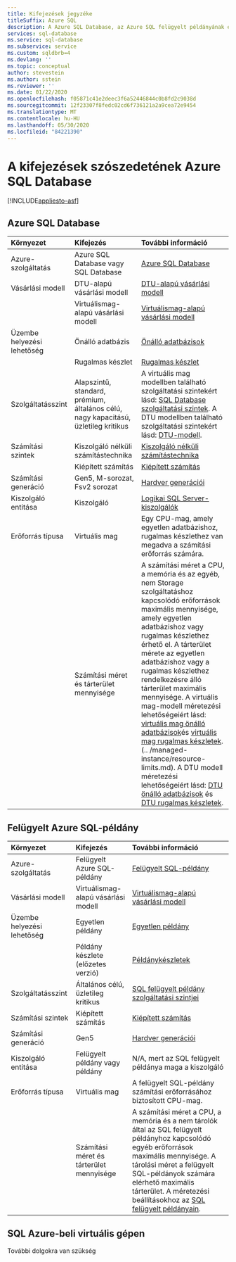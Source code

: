 ```yaml
---
title: Kifejezések jegyzéke
titleSuffix: Azure SQL
description: A Azure SQL Database, az Azure SQL felügyelt példányának és az SQL Azure-beli virtuális gépen való használatának feltételeit tartalmazó Szószedet.
services: sql-database
ms.service: sql-database
ms.subservice: service
ms.custom: sqldbrb=4
ms.devlang: ''
ms.topic: conceptual
author: stevestein
ms.author: sstein
ms.reviewer: ''
ms.date: 01/22/2020
ms.openlocfilehash: f05871c41e2deec3f6a52446844c0b8fd2c9038d
ms.sourcegitcommit: 12f23307f8fedc02cd6f736121a2a9cea72e9454
ms.translationtype: MT
ms.contentlocale: hu-HU
ms.lasthandoff: 05/30/2020
ms.locfileid: "84221390"
---
```

# <a name="azure-sql-database-glossary-of-terms"></a>A kifejezések szószedetének Azure SQL Database
[!INCLUDE[appliesto-asf](includes/appliesto-asf.md)]

## <a name="azure-sql-database"></a>Azure SQL Database

|Környezet|Kifejezés|További információ|
|:---|:---|:---|
|Azure-szolgáltatás|Azure SQL Database vagy SQL Database|[Azure SQL Database](database/sql-database-paas-overview.md)|
|Vásárlási modell|DTU-alapú vásárlási modell|[DTU-alapú vásárlási modell](database/service-tiers-dtu.md)|
||Virtuálismag-alapú vásárlási modell|[Virtuálismag-alapú vásárlási modell](database/service-tiers-vcore.md)|
|Üzembe helyezési lehetőség |Önálló adatbázis|[Önálló adatbázisok](database/single-database-overview.md)|
||Rugalmas készlet|[Rugalmas készlet](database/elastic-pool-overview.md)|
|Szolgáltatásszint|Alapszintű, standard, prémium, általános célú, nagy kapacitású, üzletileg kritikus|A virtuális mag modellben található szolgáltatási szintekért lásd: [SQL Database szolgáltatási szintek](database/service-tiers-vcore.md#service-tiers). A DTU modellben található szolgáltatási szintekért lásd: [DTU-modell](database/service-tiers-dtu.md#compare-the-dtu-based-service-tiers).|
|Számítási szintek|Kiszolgáló nélküli számítástechnika|[Kiszolgáló nélküli számítástechnika](database/service-tiers-vcore.md#compute-tiers)
||Kiépített számítás|[Kiépített számítás](database/service-tiers-vcore.md#compute-tiers)
|Számítási generáció|Gen5, M-sorozat, Fsv2 sorozat|[Hardver generációi](database/service-tiers-vcore.md#hardware-generations)
|Kiszolgáló entitása| Kiszolgáló |[Logikai SQL Server-kiszolgálók](database/logical-servers.md)|
|Erőforrás típusa|Virtuális mag|Egy CPU-mag, amely egyetlen adatbázishoz, rugalmas készlethez van megadva a számítási erőforrás számára. |
||Számítási méret és tárterület mennyisége|A számítási méret a CPU, a memória és az egyéb, nem Storage szolgáltatáshoz kapcsolódó erőforrások maximális mennyisége, amely egyetlen adatbázishoz vagy rugalmas készlethez érhető el.  A tárterület mérete az egyetlen adatbázishoz vagy a rugalmas készlethez rendelkezésre álló tárterület maximális mennyisége. A virtuális mag-modell méretezési lehetőségeiért lásd: [virtuális mag önálló adatbázisok](database/resource-limits-vcore-single-databases.md)és [virtuális mag rugalmas készletek](database/resource-limits-vcore-elastic-pools.md).  (.. /managed-instance/resource-limits.md).  A DTU modell méretezési lehetőségeiért lásd: [DTU önálló adatbázisok](database/resource-limits-dtu-single-databases.md) és [DTU rugalmas készletek](database/resource-limits-dtu-elastic-pools.md).

## <a name="azure-sql-managed-instance"></a>Felügyelt Azure SQL-példány

|Környezet|Kifejezés|További információ|
|:---|:---|:---|
|Azure-szolgáltatás|Felügyelt Azure SQL-példány|[Felügyelt SQL-példány](managed-instance/sql-managed-instance-paas-overview.md)|
|Vásárlási modell|Virtuálismag-alapú vásárlási modell|[Virtuálismag-alapú vásárlási modell](database/service-tiers-vcore.md)|
|Üzembe helyezési lehetőség |Egyetlen példány|[Egyetlen példány](managed-instance/sql-managed-instance-paas-overview.md)|
||Példány készlete (előzetes verzió)|[Példánykészletek](managed-instance/instance-pools-overview.md)|
|Szolgáltatásszint|Általános célú, üzletileg kritikus|[SQL felügyelt példány szolgáltatási szintjei](managed-instance/sql-managed-instance-paas-overview.md#service-tiers)|
|Számítási szintek|Kiépített számítás|[Kiépített számítás](database/service-tiers-vcore.md#compute-tiers)|
|Számítási generáció|Gen5|[Hardver generációi](database/service-tiers-vcore.md#hardware-generations)
|Kiszolgáló entitása|Felügyelt példány vagy példány| N/A, mert az SQL felügyelt példánya maga a kiszolgáló |
|Erőforrás típusa|Virtuális mag|A felügyelt SQL-példány számítási erőforrásához biztosított CPU-mag.|
||Számítási méret és tárterület mennyisége|A számítási méret a CPU, a memória és a nem tárolók által az SQL felügyelt példányhoz kapcsolódó egyéb erőforrások maximális mennyisége.  A tárolási méret a felügyelt SQL-példányok számára elérhető maximális tárterület.  A méretezési beállításokhoz az [SQL felügyelt példányain](managed-instance/resource-limits.md). |

## <a name="sql-on-azure-vm"></a>SQL Azure-beli virtuális gépen

További dolgokra van szükség
